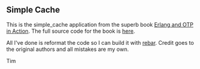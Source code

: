 ## Simple Cache

This is the simple_cache application from the superb book
[Erlang and OTP in Action](http://www.manning.com/logan/). The full source code
for the book is
[here](https://github.com/erlware/Erlang-and-OTP-in-Action-Source).

All I've done is reformat the code so I can build it with
[rebar](https://bitbucket.org/basho/rebar/wiki/GettingStarted). Credit goes to
the original authors and all mistakes are my own.

Tim

